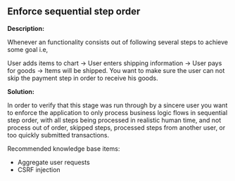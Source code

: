 Enforce sequential step order
-------

**Description:**

Whenever an functionality consists out of following several steps to achieve some goal i.e,

User adds items to chart -> User enters shipping information -> User pays for goods -> Items will be shipped.
You want to make sure the user can not skip the payment step in order to receive his goods.


**Solution:**

In order to verify that this stage was run through by a sincere user you want to enforce
the application to only process business logic flows in sequential step order, with all
steps being processed in realistic human time, and not process out of order, skipped steps,
processed steps from another user, or too quickly submitted transactions.

Recommended knowledge base items:

- Aggregate user requests
- CSRF injection
